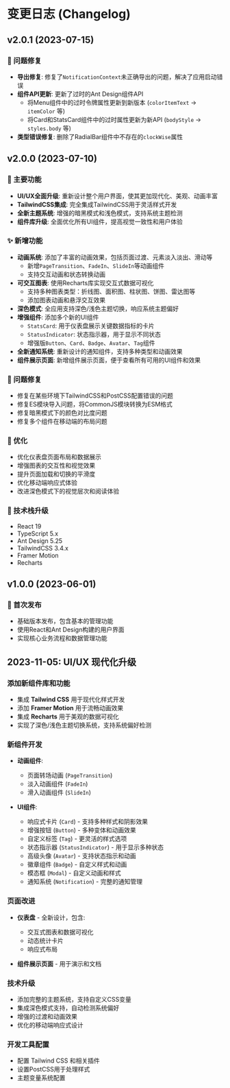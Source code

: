 # 变更日志 (Changelog)

## v2.0.1 (2023-07-15)

### 🐛 问题修复

- **导出修复**: 修复了`NotificationContext`未正确导出的问题，解决了应用启动错误
- **组件API更新**: 更新了过时的Ant Design组件API
  - 将Menu组件中的过时令牌属性更新到新版本 (`colorItemText` → `itemColor` 等)
  - 将Card和StatsCard组件中的过时属性更新为新API (`bodyStyle` → `styles.body` 等)
- **类型错误修复**: 删除了RadialBar组件中不存在的`clockWise`属性

## v2.0.0 (2023-07-10)

### 💎 主要功能

- **UI/UX全面升级**: 重新设计整个用户界面，使其更加现代化、美观、动画丰富
- **TailwindCSS集成**: 完全集成TailwindCSS用于灵活样式开发
- **全新主题系统**: 增强的暗黑模式和浅色模式，支持系统主题检测
- **组件库升级**: 全面优化所有UI组件，提高视觉一致性和用户体验

### ✨ 新增功能

- **动画系统**: 添加了丰富的动画效果，包括页面过渡、元素淡入淡出、滑动等
  - 新增`PageTransition`、`FadeIn`、`SlideIn`等动画组件
  - 支持交互动画和状态转换动画
- **可交互图表**: 使用Recharts库实现交互式数据可视化
  - 支持多种图表类型：折线图、面积图、柱状图、饼图、雷达图等 
  - 添加图表动画和悬浮交互效果
- **深色模式**: 全应用支持深色/浅色主题切换，响应系统主题偏好
- **增强组件**: 添加多个新的UI组件
  - `StatsCard`: 用于仪表盘展示关键数据指标的卡片
  - `StatusIndicator`: 状态指示器，用于显示不同状态
  - 增强版`Button`、`Card`、`Badge`、`Avatar`、`Tag`组件
- **全新通知系统**: 重新设计的通知组件，支持多种类型和动画效果
- **组件展示页面**: 新增组件展示页面，便于查看所有可用的UI组件和效果

### 🐛 问题修复

- 修复在某些环境下TailwindCSS和PostCSS配置错误的问题
- 修复ES模块导入问题，将CommonJS模块转换为ESM格式
- 修复暗黑模式下的颜色对比度问题
- 修复多个组件在移动端的布局问题

### 🔧 优化

- 优化仪表盘页面布局和数据展示
- 增强图表的交互性和视觉效果
- 提升页面加载和切换的平滑度
- 优化移动端响应式体验
- 改进深色模式下的视觉层次和阅读体验

### 🔄 技术栈升级

- React 19
- TypeScript 5.x
- Ant Design 5.25
- TailwindCSS 3.4.x
- Framer Motion
- Recharts

## v1.0.0 (2023-06-01)

### 🎉 首次发布

- 基础版本发布，包含基本的管理功能
- 使用React和Ant Design构建的用户界面
- 实现核心业务流程和数据管理功能

## 2023-11-05: UI/UX 现代化升级

### 添加新组件库和功能

* 集成 **Tailwind CSS** 用于现代化样式开发
* 添加 **Framer Motion** 用于流畅动画效果
* 集成 **Recharts** 用于美观的数据可视化
* 实现了深色/浅色主题切换系统，支持系统偏好检测

### 新组件开发

* **动画组件**:
  - 页面转场动画 (`PageTransition`)
  - 淡入动画组件 (`FadeIn`)
  - 滑入动画组件 (`SlideIn`)

* **UI组件**:
  - 响应式卡片 (`Card`) - 支持多种样式和阴影效果
  - 增强按钮 (`Button`) - 多种变体和动画效果
  - 自定义标签 (`Tag`) - 更灵活的样式选项
  - 状态指示器 (`StatusIndicator`) - 用于显示多种状态
  - 高级头像 (`Avatar`) - 支持状态指示和动画
  - 徽章组件 (`Badge`) - 自定义样式和动画
  - 模态框 (`Modal`) - 自定义动画和样式
  - 通知系统 (`Notification`) - 完整的通知管理

### 页面改进

* **仪表盘** - 全新设计，包含:
  - 交互式图表和数据可视化
  - 动态统计卡片
  - 响应式布局

* **组件展示页面** - 用于演示和文档

### 技术升级

* 添加完整的主题系统，支持自定义CSS变量
* 集成深色模式支持，自动检测系统偏好
* 增强的过渡和动画效果
* 优化的移动端响应式设计

### 开发工具配置

* 配置 Tailwind CSS 和相关插件
* 设置PostCSS用于处理样式
* 主题变量系统配置 